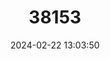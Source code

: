 ---
title: "38153"
category: "Terminalia archipelagi"
draft: false
date: 2024-02-22 13:03:50
languages:
  Undetermined: ["Lai-Lai"]
---